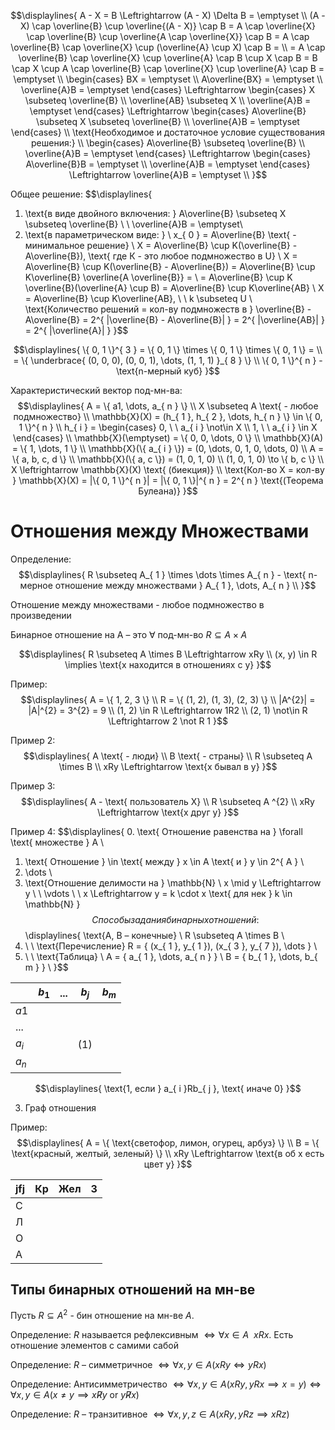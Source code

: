 
$$\displaylines{
A - X = B \Leftrightarrow (A - X) \Delta B = \emptyset \\ 
(A - X) \cap \overline{B} \cup \overline{(A - X)} \cap B = A \cap \overline{X} \cap \overline{B} \cup \overline{A \cap \overline{X}} \cap B = A \cap \overline{B} \cap \overline{X} \cup (\overline{A} \cup X) \cap B = \\
= A \cap \overline{B} \cap \overline{X} \cup \overline{A} \cap B \cup X \cap B = B \cap X \cup A \cap \overline{B} \cap \overline{X} \cup \overline{A} \cap B = \emptyset \\
\begin{cases}
BX = \emptyset  \\
A\overline{BX} = \emptyset  \\
\overline{A}B = \emptyset 
\end{cases} \Leftrightarrow 
\begin{cases}
X \subseteq \overline{B}  \\
\overline{AB} \subseteq X  \\
\overline{A}B = \emptyset 
\end{cases} \Leftrightarrow 
\begin{cases}
A\overline{B} \subseteq X \subseteq \overline{B} \\
\overline{A}B = \emptyset
\end{cases} \\ 
\text{Необходимое и достаточное условие существования решения:} \\ 
\begin{cases}
A\overline{B} \subseteq \overline{B} \\
\overline{A}B = \emptyset 
\end{cases} \Leftrightarrow 
\begin{cases}
A\overline{B}B = \emptyset \\
\overline{A}B = \emptyset
\end{cases} \Leftrightarrow \overline{A}B = \emptyset \\
}$$

Общее решение:
$$\displaylines{
1. \text{в виде двойного включения: } A\overline{B} \subseteq X \subseteq \overline{B} \ \ \overline{A}B = \emptyset\\ 
2. \text{в параметрическом виде: } \\
x_{ 0 } = A\overline{B} \text{ - минимальное решение} \\ 
X = A\overline{B} \cup K(\overline{B} - A\overline{B}), \text{ где К - это любое подмножество в U} \\ 
X = A\overline{B} \cup K(\overline{B} - A\overline{B}) = A\overline{B} \cup K\overline{B} \overline{A \overline{B}} = \\
= A\overline{B} \cup K \overline{B}(\overline{A} \cup B) = A\overline{B} \cup K\overline{AB} \\ 
X = A\overline{B} \cup K\overline{AB}, \ \ k \subseteq U \\ 
\text{Количество решений = кол-ву подмножеств в } \overline{B} - A\overline{B} = 2^{ |\overline{B} - A\overline{B}| } = 2^{ |\overline{AB}| } = 2^{ |\overline{A}| }
}$$

$$\displaylines{
\{ 0, 1 \}^{ 3 } = \{ 0, 1 \} \times \{ 0, 1 \} \times \{ 0, 1 \} = \\
= \{ \underbrace{ (0, 0, 0), (0, 0, 1), \dots, (1, 1, 1) }_{ 8 } \} \\ 
\{ 0, 1 \}^{ n } - \text{n-мерный куб}
}$$

Характеристический вектор под-мн-ва: 
$$\displaylines{
A = \{ a1, \dots, a_{ n } \} \\ 
X \subseteq A \text{ - любое подмножество} \\ 
\mathbb{X}(X) = (h_{ 1 }, h_{ 2 }, \dots, h_{ n } \} \in \{ 0, 1 \}^{ n } \\ 
h_{ i } = 
\begin{cases}
0, \ \ a_{ i } \not\in X  \\
1, \ \ a_{ i } \in X
\end{cases} \\ 
\mathbb{X}(\emptyset) = \{ 0, 0, \dots, 0 \} \\ 
\mathbb{X}(A) = \{ 1, \dots, 1 \} \\ 
\mathbb{X}(\{ a_{ i } \}) = (0, \dots, 0, 1, 0, \dots, 0) \\ 
A = \{ a, b, c, d \} \\ 
\mathbb{X}(\{ a, c \}) = (1, 0, 1, 0) \\ 
(1, 0, 1, 0) \to \{ b, c \} \\ 
X \leftrightarrow  \mathbb{X}(X) \text{ (биекция)} \\ 
\text{Кол-во X = кол-ву } \mathbb{X}(X) = |\{ 0, 1 \}^{ n }| = |\{ 0, 1 \}|^{ n } = 2^{ n } \text{(Теорема Булеана)}
 }$$

# Отношения между Множествами 
Определение: 
$$\displaylines{
R \subseteq A_{ 1 } \times \dots \times A_{ n } - \text{ n-мерное отношение между множествами } A_{ 1 }, \dots, A_{ n } \\ 
}$$

Отношение между множествами - любое подмножество в произведении 

Бинарное отношение на А – это $\forall$ под-мн-во $R \subseteq A \times A$


$$\displaylines{
R \subseteq A \times B \Leftrightarrow xRy \\ 
(x, y) \in R \implies \text{x находится в отношениях с y}
}$$

Пример: 
$$\displaylines{
A = \{ 1, 2, 3 \} \\ 
R = \{ (1, 2), (1, 3), (2, 3) \} \\ 
|A^{2}| = |A|^{2} = 3^{2} = 9 \\ 
(1, 2) \in R \Leftrightarrow 1R2 \\ 
(2, 1) \not\in R \Leftrightarrow 2 \not R 1
}$$

Пример 2: 
$$\displaylines{
A \text{ - люди} \\ 
B \text{ - страны} \\ 
R \subseteq A \times B \\ 
xRy \Leftrightarrow \text{x бывал в y}
}$$

Пример 3: 
$$\displaylines{
A - \text{ пользователь Х} \\ 
R \subseteq A ^{2} \\ 
xRy \Leftrightarrow \text{x друг y} 
}$$

Пример 4: 
$$\displaylines{
0. \text{ Отношение равенства на } \forall \text{ множестве } A \\ 
1. \text{ Отношение } \in \text{ между } x \in A \text{ и } y \in 2^{ A } \\ 
2. \dots \\
3. \text{Отношение делимости на } \mathbb{N} \\ 
x \mid y \Leftrightarrow y \ \ \vdots \ \ x \Leftrightarrow y = k \cdot x \text{ для нек } k \in \mathbb{N}
}$$
Способы задания бинарных отношений: 
$$\displaylines{
\text{A, B – конечные} \\ 
R \subseteq A \times B \\ 
1. \ \ \text{Перечисление} 
R = \{ (x_{ 1 }, y_{ 1 }), (x_{ 3 }, y_{ 7 }), \dots \} \\ 
2. \ \ \text{Таблица} \\ 
A = \{ a_{ 1 }, \dots, a_{ n } \} \\ 
B = \{ b_{ 1 }, \dots, b_{ m } \} \\ 
}$$

|           | $b_{ 1 }$ | ... | $b_{ j }$ | $b_{ m }$ |
| --------- | --------- | --- | --------- | --------- |
| $a1$      |           |     |           |           |
| ...       |           |     |           |           |
| $a_{ i }$ |           |     | (1)       |           |
| $a_{ n }$ |           |     |           |           |
$$\displaylines{
\text{1, если } a_{ i }Rb_{ j }, \text{ иначе 0}
}$$

3. Граф отношения 

Пример: 
$$\displaylines{
A = \{ \text{светофор, лимон, огурец, арбуз} \} \\ 
B = \{ \text{красный, желтый, зеленый} \} \\ 
xRy \Leftrightarrow \text{в об x есть цвет y}
}$$

| jfj | Кр  | Жел | З   |
| --- | --- | --- | --- |
| С   |     |     |     |
| Л   |     |     |     |
| О   |     |     |     |
| А   |     |     |     |

## Типы бинарных отношений на мн-ве 
Пусть $R \subseteq A^{2}$ - бин отношение на мн-ве $A$. 

Определение: $R$ называется рефлексивным $\Leftrightarrow \forall x \in A \ \ xRx$. Есть отношение элементов с самими сабой 

Определение: $R$ – симметричное $\Leftrightarrow \forall x, y \in A (xRy \Leftrightarrow yRx)$

Определение: Антисимметричество $\Leftrightarrow \forall x, y \in A (xRy, yRx \implies x = y) \Leftrightarrow \forall x, y \in A (x \neq y \implies x  \not R y \text{ or } y \not R x)$


Определение: $R$ – транзитивное $\Leftrightarrow \forall x, y, z\in A (xRy,yRz \implies xRz)$

